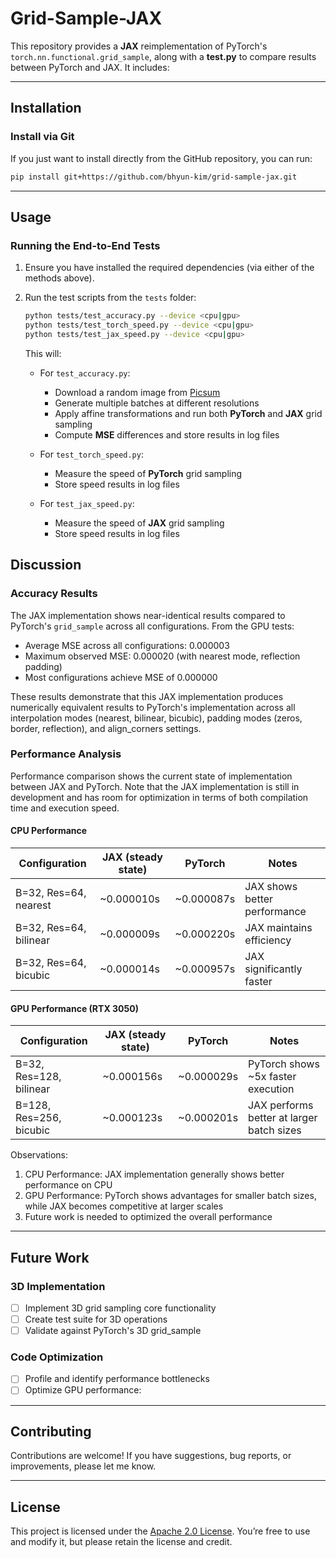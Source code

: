 # Grid-Sample-JAX

This repository provides a **JAX** reimplementation of PyTorch's `torch.nn.functional.grid_sample`, along with a **test.py** to compare results between PyTorch and JAX. It includes:

---

## Installation

### Install via Git

If you just want to install directly from the GitHub repository, you can run:

```bash
pip install git+https://github.com/bhyun-kim/grid-sample-jax.git
```

---

## Usage

### Running the End-to-End Tests

1. Ensure you have installed the required dependencies (via either of the methods above).
2. Run the test scripts from the `tests` folder:

   ```bash
   python tests/test_accuracy.py --device <cpu|gpu>
   python tests/test_torch_speed.py --device <cpu|gpu>
   python tests/test_jax_speed.py --device <cpu|gpu>
   ```

   This will:

   - For `test_accuracy.py`:
     - Download a random image from [Picsum](https://picsum.photos/)
     - Generate multiple batches at different resolutions
     - Apply affine transformations and run both **PyTorch** and **JAX** grid sampling
     - Compute **MSE** differences and store results in log files

   - For `test_torch_speed.py`:
     - Measure the speed of **PyTorch** grid sampling
     - Store speed results in log files

   - For `test_jax_speed.py`:
     - Measure the speed of **JAX** grid sampling
     - Store speed results in log files

## Discussion 

### Accuracy Results

The JAX implementation shows near-identical results compared to PyTorch's `grid_sample` across all configurations. From the GPU tests:

- Average MSE across all configurations: 0.000003
- Maximum observed MSE: 0.000020 (with nearest mode, reflection padding)
- Most configurations achieve MSE of 0.000000

These results demonstrate that this JAX implementation produces numerically equivalent results to PyTorch's implementation across all interpolation modes (nearest, bilinear, bicubic), padding modes (zeros, border, reflection), and align_corners settings.

### Performance Analysis

Performance comparison shows the current state of implementation between JAX and PyTorch. Note that the JAX implementation is still in development and has room for optimization in terms of both compilation time and execution speed.

#### CPU Performance

| Configuration | JAX (steady state) | PyTorch | Notes |
|--------------|-------------------|----------|--------|
| B=32, Res=64, nearest | ~0.000010s | ~0.000087s | JAX shows better performance |
| B=32, Res=64, bilinear | ~0.000009s | ~0.000220s | JAX maintains efficiency |
| B=32, Res=64, bicubic | ~0.000014s | ~0.000957s | JAX significantly faster |

#### GPU Performance (RTX 3050)

| Configuration | JAX (steady state) | PyTorch | Notes |
|--------------|-------------------|----------|--------|
| B=32, Res=128, bilinear | ~0.000156s | ~0.000029s | PyTorch shows ~5x faster execution |
| B=128, Res=256, bicubic | ~0.000123s | ~0.000201s | JAX performs better at larger batch sizes |

Observations:
1. CPU Performance: JAX implementation generally shows better performance on CPU
2. GPU Performance: PyTorch shows advantages for smaller batch sizes, while JAX becomes competitive at larger scales
3. Future work is needed to optimized the overall performance

---
## Future Work

### 3D Implementation
- [ ] Implement 3D grid sampling core functionality
- [ ] Create test suite for 3D operations
- [ ] Validate against PyTorch's 3D grid_sample

### Code Optimization
- [ ] Profile and identify performance bottlenecks
- [ ] Optimize GPU performance:

---

## Contributing

Contributions are welcome! If you have suggestions, bug reports, or improvements, please let me know.

---

## License

This project is licensed under the [Apache 2.0 License](LICENSE). You’re free to use and modify it, but please retain the license and credit.